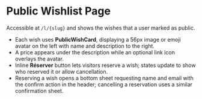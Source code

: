 # Public Wishlist Page

Accessible at `/l/{slug}` and shows the wishes that a user marked as public.

- Each wish uses **PublicWishCard**, displaying a 56px image or emoji avatar on the left with name and description to the right.
- A price appears under the description while an optional link icon overlays the avatar.
- Inline **Réserver** button lets visitors reserve a wish; states update to show who reserved it or allow cancellation.
 - Reserving a wish opens a bottom sheet requesting name and email with the confirm action in the header; cancelling a reservation uses a similar confirmation sheet.

